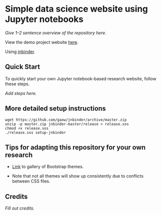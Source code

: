 # Simple data science website using Jupyter notebooks

*Give 1–2 sentence overview of the repository here.*

View the demo project website [here](https://pcarbo.github.io/ipynb-demo).

Using [jnbinder](https://github.com/gaow/jnbinder).

## Quick Start

To quickly start your own Jupyter notebook-based research website, follow
these steps.

*Add steps here.*

## More detailed setup instructions

```
wget https://github.com/gaow/jnbinder/archive/master.zip
unzip -p master.zip jnbinder-master/release > release.sos
chmod +x release.sos
./release.sos setup-jnbinder
```

## Tips for adapting this repository for your own research

+ [Link](https://bootswatch.com) to gallery of Bootstrap themes.

+ Note that not all themes will show up consistently due to conflicts
  between CSS files.

## Credits

*Fill out credits.*
